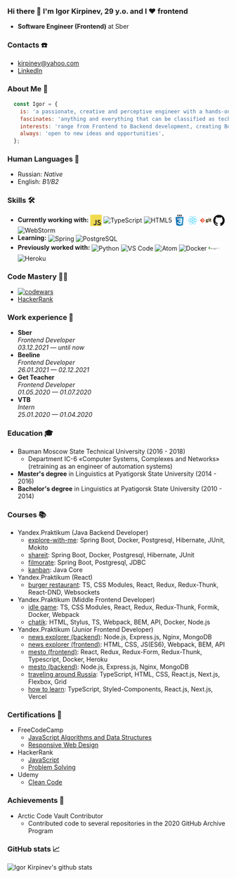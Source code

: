 ### Hi there 👋 I'm Igor Kirpinev, 29 y.o. and I ❤️ frontend
- **Software Engineer (Frontend)**  at Sber

### Contacts ☎️
- kirpinev@yahoo.com
- [LinkedIn](https://www.linkedin.com/in/kirpinevigor/)

### About Me 🧑
```javascript
  const Igor = {
    is: 'a passionate, creative and perceptive engineer with a hands-on approach to problem-solving',
    fascinates: 'anything and everything that can be classified as technology',
    interests: 'range from Frontend to Backend development, creating Bots or APIs',
    always: 'open to new ideas and opportunities',
  };
```

### Human Languages 🗿
- Russian: *Native*
- English: *B1/B2*

### Skills 🛠️
- **Currently working with:**
  <img align="center" alt="JavaScript" width="26px" src="https://raw.githubusercontent.com/github/explore/80688e429a7d4ef2fca1e82350fe8e3517d3494d/topics/javascript/javascript.png" />
  <img align="center" alt="TypeScript" width="26px" src="https://www.bryntum.com/wp-content/uploads/2019/03/ts.png" />
  <img align="center" alt="HTML5" width="26px" src="https://upload.wikimedia.org/wikipedia/commons/thumb/6/61/HTML5_logo_and_wordmark.svg/1920px-HTML5_logo_and_wordmark.svg.png" />
  <img align="center" alt="CSS3" width="26px" src="https://raw.githubusercontent.com/github/explore/80688e429a7d4ef2fca1e82350fe8e3517d3494d/topics/css/css.png" />
  <img align="center" alt="React.js" width="26px" src="https://raw.githubusercontent.com/github/explore/80688e429a7d4ef2fca1e82350fe8e3517d3494d/topics/react/react.png" />
  <img align="center" alt="Git" width="26px" src="https://raw.githubusercontent.com/github/explore/80688e429a7d4ef2fca1e82350fe8e3517d3494d/topics/git/git.png" />
  <img align="center" alt="GitHub" width="26px" src="https://raw.githubusercontent.com/github/explore/78df643247d429f6cc873026c0622819ad797942/topics/github/github.png" />
  <img align="center" alt="WebStorm" width="26px" src="https://upload.wikimedia.org/wikipedia/commons/thumb/c/c0/WebStorm_Icon.svg/1920px-WebStorm_Icon.svg.png" />
- **Learning:**
  <img align="center" alt="Spring" width="40px" src="https://e7.pngegg.com/pngimages/931/804/png-clipart-spring-framework-software-framework-java-application-framework-web-framework-java-leaf-text.png" />
  <img align="center" alt="PostgreSQL" width="26px" src="https://upload.wikimedia.org/wikipedia/commons/2/29/Postgresql_elephant.svg" />
- **Previously worked with:**
  <img align="center" alt="Python" width="26px" src="https://img.utdstc.com/icon/c6f/36f/c6f36ff0735c528043bc1a3264f6ff828b2ed29f69e25ccdd78b8006133bcc7f:200" />
  <img align="center" alt="VS Code" width="26px" src="https://img.icons8.com/color/452/visual-studio-code-2019.png" />
  <img align="center" alt="Atom" width="26px" src="https://upload.wikimedia.org/wikipedia/commons/thumb/8/80/Atom_editor_logo.svg/1200px-Atom_editor_logo.svg.png" />
  <img align="center" alt="Docker" width="40px" src="https://upload.wikimedia.org/wikipedia/commons/thumb/4/4e/Docker_%28container_engine%29_logo.svg/1920px-Docker_%28container_engine%29_logo.svg.png" />
  <img align="center" alt="MongoDB" width="26px" src="https://raw.githubusercontent.com/github/explore/80688e429a7d4ef2fca1e82350fe8e3517d3494d/topics/mongodb/mongodb.png" />
  <img align="center" alt="Heroku" width="40px" src="https://upload.wikimedia.org/wikipedia/commons/thumb/e/ec/Heroku_logo.svg/1920px-Heroku_logo.svg.png" />

### Code Mastery 👨‍💻
- [![codewars](https://www.codewars.com/users/kirpinev/badges/small)](https://www.codewars.com/users/kirpinev)
- [HackerRank](https://hackerrank.com/ikirpinev)

### Work experience 👔
- **Sber** <br/>
  *Frontend Developer* <br />
  *03.12.2021 — until now*
- **Beeline** <br/>
  *Frontend Developer* <br />
  *26.01.2021 — 02.12.2021*
- **Get Teacher** <br />
  *Frontend Developer* <br />
  *01.05.2020 — 01.07.2020*
- **VTB** <br />
  *Intern* <br />
  *25.01.2020 — 01.04.2020*

### Education 🎓
- Bauman Moscow State Technical University (2016 - 2018)
    - Department IC-6 «Computer Systems, Complexes and Networks» (retraining as an engineer of automation systems)
- **Master's degree** in Linguistics at Pyatigorsk State University (2014 - 2016)
-  **Bachelor's degree** in Linguistics at Pyatigorsk State University (2010 - 2014)

### Courses 📚
- Yandex.Praktikum (Java Backend Developer)
    - [explore-with-me](https://github.com/kirpinev/java-explore-with-me): Spring Boot, Docker, Postgresql, Hibernate, JUnit, Mokito
    - [shareit](https://github.com/kirpinev/java-shareit): Spring Boot, Docker, Postgresql, Hibernate, JUnit
    - [filmorate](https://github.com/kirpinev/java-filmorate): Spring Boot, Postgresql, JDBC
    - [kanban](https://github.com/kirpinev/java-kanban): Java Core
- Yandex.Praktikum (React)
    - [burger restaurant](https://github.com/kirpinev/burger): TS, CSS Modules, React, Redux, Redux-Thunk, React-DND, Websockets
- Yandex.Praktikum (Middle Frontend Developer)
    - [idle game](https://github.com/yandex-course-amsterdam/goty): TS, CSS Modules, React, Redux, Redux-Thunk, Formik, Docker, Webpack
    - [chatik](https://github.com/kirpinev/chatik): HTML, Stylus, TS, Webpack, BEM, API, Docker, Node.js
- Yandex.Praktikum (Junior Frontend Developer)
    - [news explorer (backend)](https://github.com/kirpinev/api-news-explorer): Node.js, Express.js, Nginx, MongoDB
    - [news explorer (frontend)](https://github.com/kirpinev/news-explorer): HTML, CSS, JS(ES6), Webpack, BEM, API
    - [mesto (frontend)](https://github.com/kirpinev/mesto): React, Redux, Redux-Form, Redux-Thunk, Typescript, Docker, Heroku
    - [mesto (backend)](https://github.com/kirpinev/api-mesto): Node.js, Express.js, Nginx, MongoDB
    - [traveling around Russia](https://github.com/kirpinev/Travel-around-Russia): TypeScript, HTML, CSS, React.js, Next.js, Flexbox, Grid
    - [how to learn](https://github.com/kirpinev/How-to-learn): TypeScript, Styled-Components, React.js, Next.js, Vercel

### Certifications 📜
- FreeCodeCamp
    - [JavaScript Algorithms and Data Structures](https://www.freecodecamp.org/certification/fcc99317880-0baa-4b81-ab95-45a27cbd6de7/javascript-algorithms-and-data-structures)
    - [Responsive Web Design](https://www.freecodecamp.org/certification/fcc99317880-0baa-4b81-ab95-45a27cbd6de7/responsive-web-design)
- HackerRank
    - [JavaScript](https://www.hackerrank.com/certificates/2456dcdd3c37)
    - [Problem Solving](https://www.hackerrank.com/certificates/7ed2357bc15a)
- Udemy
    - [Clean Code](https://udemy-certificate.s3.amazonaws.com/image/UC-f8fe058c-f64b-41d3-8711-7641db5d9fe7.jpg)

### Achievements 🎉
- Arctic Code Vault Contributor
    - Contributed code to several repositories in the 2020 GitHub Archive Program

### GitHub stats 📈
![Igor Kirpinev's github stats](https://github-readme-stats.vercel.app/api?username=kirpinev&show_icons=true&theme=white)

